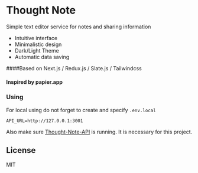# Thought Note

Simple text editor service for notes and sharing information

- Intuitive interface
- Minimalistic design
- Dark/Light Theme
- Automatic data saving


####Based on Next.js / Redux.js / Slate.js / Tailwindcss
#### Inspired by **papier.app**

### Using
For local using do not forget to create and specify 
`.env.local`
```dotenv
API_URL=http://127.0.0.1:3001
```
Also make sure [Thought-Note-API] is running. 
It is necessary for this project.

## License

MIT

[papier.app]: <https://papier.app/>
[Thought-Note-API]: <https://papier.app/>
